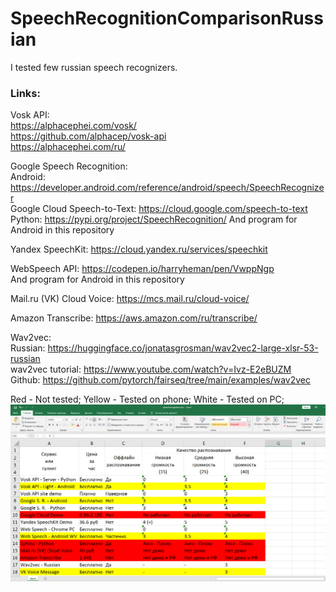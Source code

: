 # SpeechRecognitionComparisonRussian
I tested few russian speech recognizers.

### Links:

Vosk API:  
https://alphacephei.com/vosk/  
https://github.com/alphacep/vosk-api  
https://alphacephei.com/ru/

Google Speech Recognition:  
Android: https://developer.android.com/reference/android/speech/SpeechRecognizer  
Google Cloud Speech-to-Text: https://cloud.google.com/speech-to-text  
Python: https://pypi.org/project/SpeechRecognition/
And program for Android in this repository

Yandex SpeechKit: https://cloud.yandex.ru/services/speechkit

WebSpeech API: https://codepen.io/harryheman/pen/VwppNgp  
And program for Android in this repository

Mail.ru (VK) Cloud Voice: https://mcs.mail.ru/cloud-voice/

Amazon Transcribe: https://aws.amazon.com/ru/transcribe/

Wav2vec:  
Russian: https://huggingface.co/jonatasgrosman/wav2vec2-large-xlsr-53-russian  
wav2vec tutorial: https://www.youtube.com/watch?v=Ivz-E2eBUZM  
Github: https://github.com/pytorch/fairseq/tree/main/examples/wav2vec

Red - Not tested;
Yellow - Tested on phone;
White - Tested on PC;
![alt text](https://github.com/Mike-Kuznetsov/SpeechRecognitionComparisonRussian/blob/main/spreadsheet.png?raw=true)
